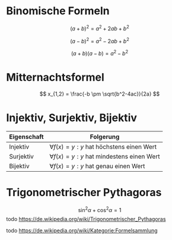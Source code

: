 # Binomische Formeln

$$
(a+b)^2 = a^2+2ab+b^2
$$

$$
(a-b)^2 = a^2 -2ab + b^2
$$

$$
(a+b)(a-b) = a^2 - b^2
$$

# Mitternachtsformel

$$
x_{1,2} = \frac{-b \pm \sqrt{b^2-4ac}}{2a}
$$

# Injektiv, Surjektiv, Bijektiv

|Eigenschaft|Folgerung|
|-|-|
|Injektiv|$\forall f(x)=y:y$ hat höchstens einen Wert|
|Surjektiv|$\forall f(x)=y:y$ hat mindestens einen Wert|
|Bijektiv|$\forall f(x)=y:y$ hat genau einen Wert|

# Trigonometrischer Pythagoras
$$
\sin^2 \alpha+\cos^2 \alpha = 1
$$
todo https://de.wikipedia.org/wiki/Trigonometrischer_Pythagoras

todo https://de.wikipedia.org/wiki/Kategorie:Formelsammlung